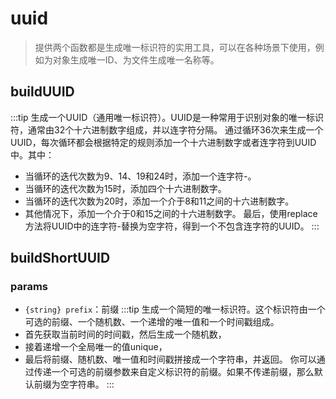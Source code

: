 # uuid
> 提供两个函数都是生成唯一标识符的实用工具，可以在各种场景下使用，例如为对象生成唯一ID、为文件生成唯一名称等。
## buildUUID
:::tip
生成一个UUID（通用唯一标识符）。UUID是一种常用于识别对象的唯一标识符，通常由32个十六进制数字组成，并以连字符分隔。
通过循环36次来生成一个UUID，每次循环都会根据特定的规则添加一个十六进制数字或者连字符到UUID中。其中：
- 当循环的迭代次数为9、14、19和24时，添加一个连字符-。
- 当循环的迭代次数为15时，添加四个十六进制数字。
- 当循环的迭代次数为20时，添加一个介于8和11之间的十六进制数字。
- 其他情况下，添加一个介于0和15之间的十六进制数字。
最后，使用replace方法将UUID中的连字符-替换为空字符，得到一个不包含连字符的UUID。
:::
## buildShortUUID
### params
- `{string} prefix`：前缀 
:::tip
生成一个简短的唯一标识符。这个标识符由一个可选的前缀、一个随机数、一个递增的唯一值和一个时间戳组成。
- 首先获取当前时间的时间戳，然后生成一个随机数，
- 接着递增一个全局唯一的值unique，
- 最后将前缀、随机数、唯一值和时间戳拼接成一个字符串，并返回。
你可以通过传递一个可选的前缀参数来自定义标识符的前缀。如果不传递前缀，那么默认前缀为空字符串。
:::